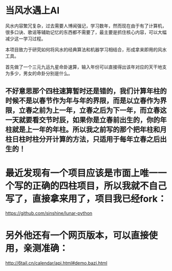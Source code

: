 # 当风水遇上AI

风水内容繁冗复杂，过去需要人博闻强记，学习数年，然而现在由于有了计算机，很多口诀、歌谣等辅助记忆的东西都不需要了，最主要是抓住核心内容，可以大幅减少这一学习过程。

本项目致力于研究如何将风水的经典算法和机器学习相结合，形成拿来即用的风水工具。

首先做了一个三元九运九星命卦速算，输入年份可以直接得出该年对应的天干地支为多少，男女的命卦分别是什么。

## 不好意思那个四柱速算暂时还是错的，我们计算年柱的时候不是以春节作为年与年的界限，而是以立春作为界限，立春之前为上一年，立春之后为下一年，而立春这一天就要看交节时辰，如果你是立春前出生的，你的年柱就是上一年的年柱。所以我之前写的那个把年柱和月柱日柱时柱分开计算的方法，只适用于每年立春之后出生的！

# 最近发现有一个项目应该是市面上唯一一个写的正确的四柱项目，所以我就不自己写了，直接拿来用了，项目我已经fork：
https://github.com/sinshine/lunar-python
# 另外他还有一个网页版本，可以直接使用，亲测准确：
http://6tail.cn/calendar/api.html#demo.bazi.html
